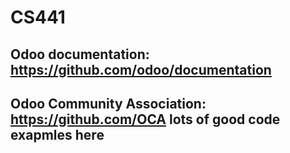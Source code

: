 # CS441

## Odoo documentation: https://github.com/odoo/documentation
## Odoo Community Association: https://github.com/OCA lots of good code exapmles here
